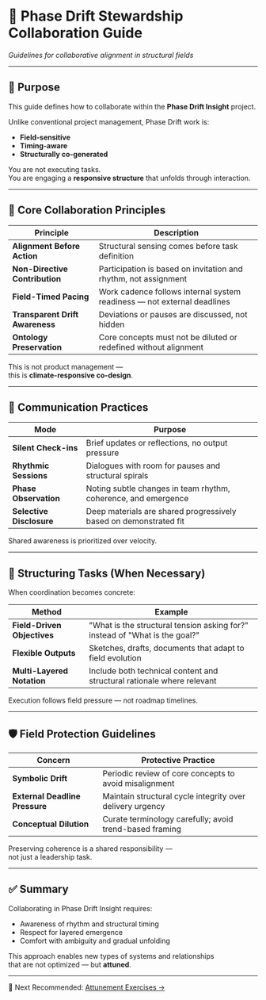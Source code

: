 # 🤝 Phase Drift Stewardship Collaboration Guide  
*Guidelines for collaborative alignment in structural fields*

---

## 🎯 Purpose

This guide defines how to collaborate within the **Phase Drift Insight** project.

Unlike conventional project management, Phase Drift work is:

- **Field-sensitive**  
- **Timing-aware**  
- **Structurally co-generated**

You are not executing tasks.  
You are engaging a **responsive structure** that unfolds through interaction.

---

## 🧭 Core Collaboration Principles

| Principle                     | Description |
|------------------------------|-------------|
| **Alignment Before Action**   | Structural sensing comes before task definition |
| **Non-Directive Contribution**| Participation is based on invitation and rhythm, not assignment |
| **Field-Timed Pacing**        | Work cadence follows internal system readiness — not external deadlines |
| **Transparent Drift Awareness** | Deviations or pauses are discussed, not hidden |
| **Ontology Preservation**     | Core concepts must not be diluted or redefined without alignment |

This is not product management —  
this is **climate-responsive co-design**.

---

## 🔄 Communication Practices

| Mode                   | Purpose |
|------------------------|---------|
| **Silent Check-ins**    | Brief updates or reflections, no output pressure |
| **Rhythmic Sessions**   | Dialogues with room for pauses and structural spirals |
| **Phase Observation**   | Noting subtle changes in team rhythm, coherence, and emergence |
| **Selective Disclosure**| Deep materials are shared progressively based on demonstrated fit |

Shared awareness is prioritized over velocity.

---

## 🧬 Structuring Tasks (When Necessary)

When coordination becomes concrete:

| Method                   | Example |
|--------------------------|---------|
| **Field-Driven Objectives** | "What is the structural tension asking for?" instead of "What is the goal?" |
| **Flexible Outputs**        | Sketches, drafts, documents that adapt to field evolution |
| **Multi-Layered Notation**  | Include both technical content and structural rationale where relevant |

Execution follows field pressure — not roadmap timelines.

---

## 🛡️ Field Protection Guidelines

| Concern              | Protective Practice |
|----------------------|---------------------|
| **Symbolic Drift**     | Periodic review of core concepts to avoid misalignment |
| **External Deadline Pressure** | Maintain structural cycle integrity over delivery urgency |
| **Conceptual Dilution** | Curate terminology carefully; avoid trend-based framing |

Preserving coherence is a shared responsibility —  
not just a leadership task.

---

## ✅ Summary

Collaborating in Phase Drift Insight requires:

- Awareness of rhythm and structural timing  
- Respect for layered emergence  
- Comfort with ambiguity and gradual unfolding  

This approach enables new types of systems and relationships  
that are not optimized — but **attuned**.

---

📂 Next Recommended: [Attunement Exercises →](./phase_drift_attunement_exercises.md)
